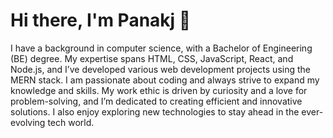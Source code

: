# Hi there, I'm Panakj 👋

I have a background in computer science, with a Bachelor of Engineering (BE) degree. My expertise spans HTML, CSS, JavaScript, React, and Node.js, and I’ve developed various web development projects using the MERN stack. I am passionate about coding and always strive to expand my knowledge and skills. My work ethic is driven by curiosity and a love for problem-solving, and I’m dedicated to creating efficient and innovative solutions. I also enjoy exploring new technologies to stay ahead in the ever-evolving tech world.
<!--
**pankajmokashi/pankajmokashi** is a ✨ _special_ ✨ repository because its `README.md` (this file) appears on your GitHub profile.

Here are some ideas to get you started:

- 🔭 I’m currently working on ...
- 🌱 I’m currently learning ...
- 👯 I’m looking to collaborate on ...
- 🤔 I’m looking for help with ...
- 💬 Ask me about ...
- 📫 How to reach me: ...
- 😄 Pronouns: ...
- ⚡ Fun fact: ...
-->
